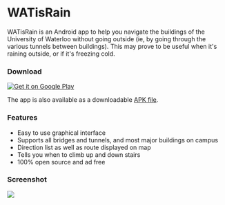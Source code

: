WATisRain
=========

WATisRain is an Android app to help you navigate the buildings of the University of Waterloo without going outside (ie, by going through the various tunnels between buildings). This may prove to be useful when it's raining outside, or if it's freezing cold.

### Download

<a href="https://play.google.com/store/apps/details?id=com.lucky.watisrain">
  <img alt="Get it on Google Play"
       src="http://developer.android.com/images/brand/en_generic_rgb_wo_45.png" />
</a>

The app is also available as a downloadable [APK file](https://github.com/luckytoilet/WATisRain/releases/download/v0.2/WATisRain-0.2.apk?raw=true).

### Features

* Easy to use graphical interface
* Supports all bridges and tunnels, and most major buildings on campus
* Direction list as well as route displayed on map
* Tells you when to climb up and down stairs
* 100% open source and ad free



### Screenshot

![](http://i.imgur.com/ZG2OXiO.jpg)
